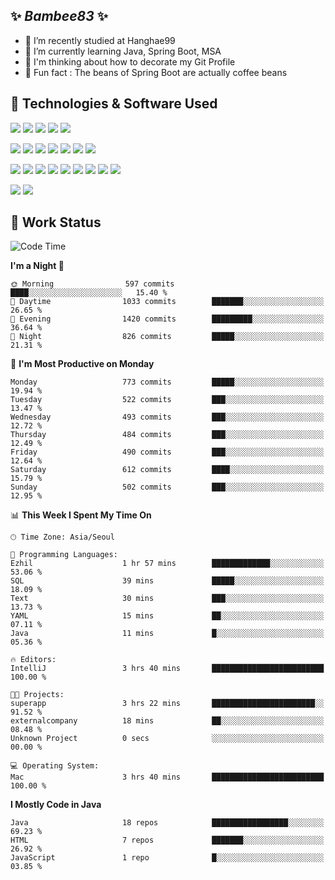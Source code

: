 ##  ✨ _Bambee83_ ✨ 

- 🔭 I’m recently studied at Hanghae99
- 🌱 I’m currently learning Java, Spring Boot, MSA
- 🤔 I'm thinking about how to decorate my Git Profile
- 🪹 Fun fact : The beans of Spring Boot are actually coffee beans 

<!-- - 💬 Ask me about ...
- 📫 How to reach me: ...
- 😄 Pronouns: ...
- 👯 I’m looking to collaborate on ...-->

## 🔧  Technologies & Software Used

<img src="https://img.shields.io/badge/Java-007396?style=flat-round&logo=OpenJDK&logoColor=white"/> <img src="https://img.shields.io/badge/Spring-6DB33F?style=flat-round&logo=spring&logoColor=white"/>   <img src="https://img.shields.io/badge/SpringBoot-6DB33F?style=flat-round&logo=springboot&logoColor=white"/>  <img src="https://img.shields.io/badge/SpringSecurity-6DB33F?style=flat-round&logo=SpringSecurity&logoColor=white"/>   <img src="https://img.shields.io/badge/JSON Web Token-000000?style=flat-round&logo=JSON Web Tokens&logoColor=white"/> 

<img src="https://img.shields.io/badge/github-181717?style=flat-round&logo=github&logoColor=white"/> <img src="https://img.shields.io/badge/git-F05032?style=flat-round&logo=git&logoColor=white"/> <img src="https://img.shields.io/badge/githubactions-2088FF?style=flat-round&logo=githubactions&logoColor=white"/>  <img src="https://img.shields.io/badge/Gradle-02303A?style=flat-round&logo=Gradle&logoColor=white"/>  <img src="https://img.shields.io/badge/IntelliJIDEA-000000?style=flat-round&logo=IntelliJIDEA&logoColor=white"/>  <img src="https://img.shields.io/badge/Postman-FF6C37?style=flat-round&logo=Postman&logoColor=white"/>  <img src="https://img.shields.io/badge/Sourcetree-0052CC?style=flat-round&logo=Sourcetree&logoColor=white"/>

<img src="https://img.shields.io/badge/AmazonS3-569A31?style=flat-round&logo=AmazonS3&logoColor=white"/>  <img src="https://img.shields.io/badge/AmazonEC2-FF9900?style=flat-round&logo=AmazonEC2&logoColor=white"/>  <img src="https://img.shields.io/badge/AmazonRDS-527FFF?style=flat-round&logo=AmazonRDS&logoColor=white"/>  <img src="https://img.shields.io/badge/MySQL-4479A1?style=flat-round&logo=MySQL&logoColor=white"/>  <img src="https://img.shields.io/badge/MongoDB-47A248?style=flat-round&logo=MongoDB&logoColor=white"/> <img src="https://img.shields.io/badge/Ubuntu-E95420?style=flat-round&logo=Ubuntu&logoColor=white"/> <img src="https://img.shields.io/badge/FileZilla-BF0000?style=flat-round&logo=filezilla&logoColor=white"/> <img src="https://img.shields.io/badge/Notion-000000?style=flat-round&logo=Notion&logoColor=white"/> <img src="https://img.shields.io/badge/Slack-F06A6A?style=flat-round&logo=slack&logoColor=white"/>

<img src="https://img.shields.io/badge/AmazonCloudfront-3693F3?style=flat-round&logo=iCloud&logoColor=white"/> <img src="https://img.shields.io/badge/ApacheJMeter-D22128?style=flat-round&logo=apachejmeter&logoColor=white"/> 
 
<!-- Markdown lang
[![Bambee83 Badge](https://img.shields.io/badge/Bambee83'blog-4A154B.svg?&style=for-the-badge&logo=Bloglovin&link=https://blog.naver.com/bambee83)](https://blog.naver.com/bambee83)
## 🚀  GitHub stats & Top Langs
[![Bambee83's GitHub stats-Dark](https://github-readme-stats.vercel.app/api?username=bambee83&show_icons=true&theme=dark#gh-dark-mode-only)]((https://github.com/bambee83/github-readme-stats#gh-dark-mode-only))
![Top Langs-Dark](https://github-readme-stats.vercel.app/api/top-langs/?username=bambee83&layout=compact&theme=dark#gh-dark-mode-only)
## 🐳   Project
[mini project - SeoulCulturePort](https://github.com/event-information)
[clone coding - Instaclone](https://github.com/instaclone8)
[final project - emotrak](https://github.com/EmoTrak)
[![bambee83's wakatime stats](https://github-readme-stats.vercel.app/api/wakatime?username=bambee83)]
 -->
## 🐳 Work Status
<!--START_SECTION:waka-->
![Code Time](http://img.shields.io/badge/Code%20Time-284%20hrs%2043%20mins-blue)

**I'm a Night 🦉** 

```text
🌞 Morning                597 commits         ████░░░░░░░░░░░░░░░░░░░░░   15.40 % 
🌆 Daytime                1033 commits        ███████░░░░░░░░░░░░░░░░░░   26.65 % 
🌃 Evening                1420 commits        █████████░░░░░░░░░░░░░░░░   36.64 % 
🌙 Night                  826 commits         █████░░░░░░░░░░░░░░░░░░░░   21.31 % 
```
📅 **I'm Most Productive on Monday** 

```text
Monday                   773 commits         █████░░░░░░░░░░░░░░░░░░░░   19.94 % 
Tuesday                  522 commits         ███░░░░░░░░░░░░░░░░░░░░░░   13.47 % 
Wednesday                493 commits         ███░░░░░░░░░░░░░░░░░░░░░░   12.72 % 
Thursday                 484 commits         ███░░░░░░░░░░░░░░░░░░░░░░   12.49 % 
Friday                   490 commits         ███░░░░░░░░░░░░░░░░░░░░░░   12.64 % 
Saturday                 612 commits         ████░░░░░░░░░░░░░░░░░░░░░   15.79 % 
Sunday                   502 commits         ███░░░░░░░░░░░░░░░░░░░░░░   12.95 % 
```


📊 **This Week I Spent My Time On** 

```text
🕑︎ Time Zone: Asia/Seoul

💬 Programming Languages: 
Ezhil                    1 hr 57 mins        █████████████░░░░░░░░░░░░   53.06 % 
SQL                      39 mins             █████░░░░░░░░░░░░░░░░░░░░   18.09 % 
Text                     30 mins             ███░░░░░░░░░░░░░░░░░░░░░░   13.73 % 
YAML                     15 mins             ██░░░░░░░░░░░░░░░░░░░░░░░   07.11 % 
Java                     11 mins             █░░░░░░░░░░░░░░░░░░░░░░░░   05.36 % 

🔥 Editors: 
IntelliJ                 3 hrs 40 mins       █████████████████████████   100.00 % 

🐱‍💻 Projects: 
superapp                 3 hrs 22 mins       ███████████████████████░░   91.52 % 
externalcompany          18 mins             ██░░░░░░░░░░░░░░░░░░░░░░░   08.48 % 
Unknown Project          0 secs              ░░░░░░░░░░░░░░░░░░░░░░░░░   00.00 % 

💻 Operating System: 
Mac                      3 hrs 40 mins       █████████████████████████   100.00 % 
```

**I Mostly Code in Java** 

```text
Java                     18 repos            █████████████████░░░░░░░░   69.23 % 
HTML                     7 repos             ███████░░░░░░░░░░░░░░░░░░   26.92 % 
JavaScript               1 repo              █░░░░░░░░░░░░░░░░░░░░░░░░   03.85 % 
```




<!--END_SECTION:waka-->
